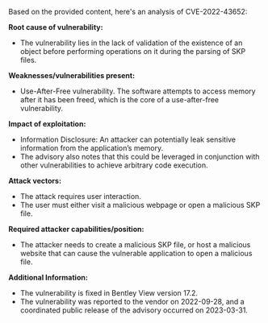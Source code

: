 Based on the provided content, here's an analysis of CVE-2022-43652:

**Root cause of vulnerability:**
- The vulnerability lies in the lack of validation of the existence of an object before performing operations on it during the parsing of SKP files.

**Weaknesses/vulnerabilities present:**
- Use-After-Free vulnerability. The software attempts to access memory after it has been freed, which is the core of a use-after-free vulnerability.

**Impact of exploitation:**
- Information Disclosure: An attacker can potentially leak sensitive information from the application’s memory.
- The advisory also notes that this could be leveraged in conjunction with other vulnerabilities to achieve arbitrary code execution.

**Attack vectors:**
- The attack requires user interaction.
- The user must either visit a malicious webpage or open a malicious SKP file.

**Required attacker capabilities/position:**
- The attacker needs to create a malicious SKP file, or host a malicious website that can cause the vulnerable application to open a malicious file.

**Additional Information:**
- The vulnerability is fixed in Bentley View version 17.2.
- The vulnerability was reported to the vendor on 2022-09-28, and a coordinated public release of the advisory occurred on 2023-03-31.